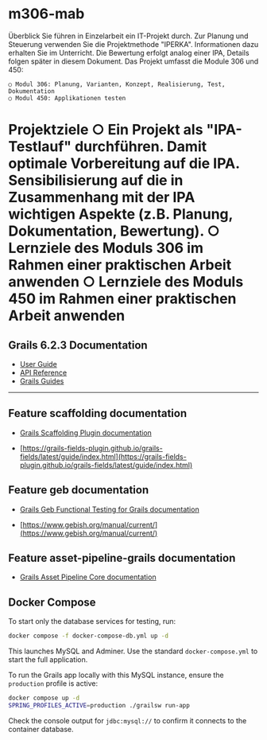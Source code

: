 # m306-mab
Überblick
Sie führen in Einzelarbeit ein IT-Projekt durch. Zur Planung und Steuerung verwenden Sie die Projektmethode "IPERKA". Informationen dazu erhalten Sie im Unterricht. Die Bewertung erfolgt analog einer IPA, Details folgen später in diesem Dokument. Das Projekt umfasst die Module 306 und 450:

	○ Modul 306: Planung, Varianten, Konzept, Realisierung, Test, Dokumentation
	○ Modul 450: Applikationen testen


Projektziele
	○ Ein Projekt als "IPA-Testlauf" durchführen. Damit optimale Vorbereitung auf die IPA. Sensibilisierung auf die in Zusammenhang mit der IPA wichtigen Aspekte (z.B. Planung, Dokumentation, Bewertung).
	○ Lernziele des Moduls 306 im Rahmen einer praktischen Arbeit anwenden
	○ Lernziele des Moduls 450 im Rahmen einer praktischen Arbeit anwenden
=======
## Grails 6.2.3 Documentation

- [User Guide](https://docs.grails.org/6.2.3/guide/index.html)
- [API Reference](https://docs.grails.org/6.2.3/api/index.html)
- [Grails Guides](https://guides.grails.org/index.html)
---

## Feature scaffolding documentation

- [Grails Scaffolding Plugin documentation](https://grails.github.io/scaffolding/latest/groovydoc/)

- [https://grails-fields-plugin.github.io/grails-fields/latest/guide/index.html](https://grails-fields-plugin.github.io/grails-fields/latest/guide/index.html)

## Feature geb documentation

- [Grails Geb Functional Testing for Grails documentation](https://github.com/grails3-plugins/geb#readme)

- [https://www.gebish.org/manual/current/](https://www.gebish.org/manual/current/)

## Feature asset-pipeline-grails documentation

- [Grails Asset Pipeline Core documentation](https://www.asset-pipeline.com/manual/)

## Docker Compose

To start only the database services for testing, run:

```bash
docker compose -f docker-compose-db.yml up -d
```

This launches MySQL and Adminer. Use the standard `docker-compose.yml` to start the full application.

To run the Grails app locally with this MySQL instance, ensure the `production` profile is active:

```bash
docker compose up -d
SPRING_PROFILES_ACTIVE=production ./grailsw run-app
```

Check the console output for `jdbc:mysql://` to confirm it connects to the container database.
